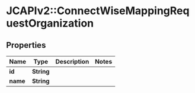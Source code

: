 # JCAPIv2::ConnectWiseMappingRequestOrganization

## Properties
Name | Type | Description | Notes
------------ | ------------- | ------------- | -------------
**id** | **String** |  | 
**name** | **String** |  | 

